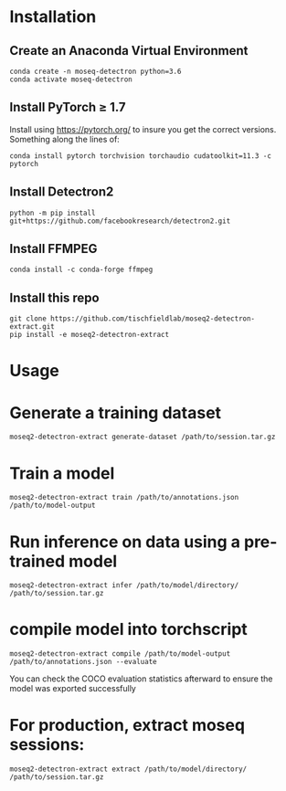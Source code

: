 # Installation

## Create an Anaconda Virtual Environment
```
conda create -n moseq-detectron python=3.6
conda activate moseq-detectron
```
## Install PyTorch ≥ 1.7
Install using https://pytorch.org/ to insure you get the correct versions. Something along the lines of:
```
conda install pytorch torchvision torchaudio cudatoolkit=11.3 -c pytorch
```

## Install Detectron2
```
python -m pip install git+https://github.com/facebookresearch/detectron2.git
```

## Install FFMPEG
```
conda install -c conda-forge ffmpeg
```

## Install this repo
```
git clone https://github.com/tischfieldlab/moseq2-detectron-extract.git
pip install -e moseq2-detectron-extract
```

# Usage

# Generate a training dataset
```
moseq2-detectron-extract generate-dataset /path/to/session.tar.gz
```

# Train a model
```
moseq2-detectron-extract train /path/to/annotations.json /path/to/model-output
```

# Run inference on data using a pre-trained model
```
moseq2-detectron-extract infer /path/to/model/directory/ /path/to/session.tar.gz
```

# compile model into torchscript
```
moseq2-detectron-extract compile /path/to/model-output /path/to/annotations.json --evaluate
```
You can check the COCO evaluation statistics afterward to ensure the model was exported successfully


# For production, extract moseq sessions:
```
moseq2-detectron-extract extract /path/to/model/directory/ /path/to/session.tar.gz
```
